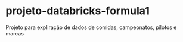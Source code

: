 # projeto-databricks-formula1
Projeto para expliração de dados de corridas, campeonatos, pilotos e marcas
